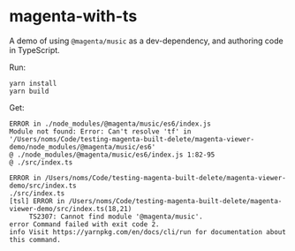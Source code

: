 # magenta-with-ts

A demo of using `@magenta/music` as a dev-dependency, and authoring code in
TypeScript.

Run:
```
yarn install
yarn build
```

Get:
 ```
ERROR in ./node_modules/@magenta/music/es6/index.js
Module not found: Error: Can't resolve 'tf' in '/Users/noms/Code/testing-magenta-built-delete/magenta-viewer-demo/node_modules/@magenta/music/es6'
 @ ./node_modules/@magenta/music/es6/index.js 1:82-95
 @ ./src/index.ts

ERROR in /Users/noms/Code/testing-magenta-built-delete/magenta-viewer-demo/src/index.ts
./src/index.ts
[tsl] ERROR in /Users/noms/Code/testing-magenta-built-delete/magenta-viewer-demo/src/index.ts(18,21)
      TS2307: Cannot find module '@magenta/music'.
error Command failed with exit code 2.
info Visit https://yarnpkg.com/en/docs/cli/run for documentation about this command.

 ```
